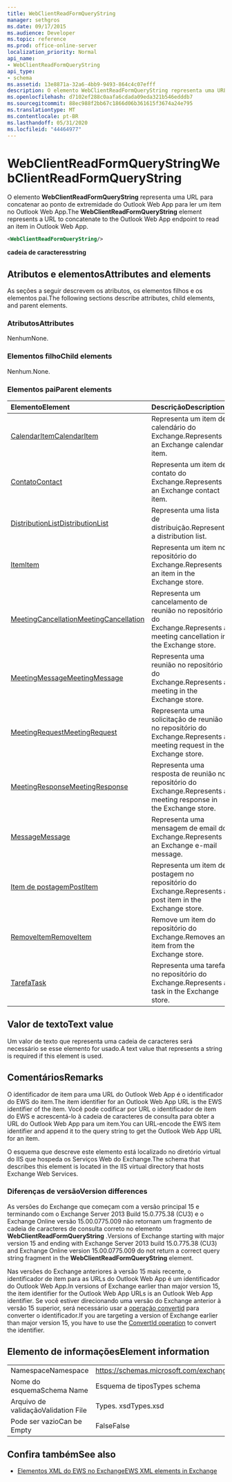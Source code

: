 ```yaml
---
title: WebClientReadFormQueryString
manager: sethgros
ms.date: 09/17/2015
ms.audience: Developer
ms.topic: reference
ms.prod: office-online-server
localization_priority: Normal
api_name:
- WebClientReadFormQueryString
api_type:
- schema
ms.assetid: 13e8871a-32a6-4bb9-9493-864c4c07efff
description: O elemento WebClientReadFormQueryString representa uma URL para concatenar ao ponto de extremidade do Outlook Web App para ler um item no Outlook Web App.
ms.openlocfilehash: d7102ef288c0aafa6cdada09eda321b546edddb7
ms.sourcegitcommit: 88ec988f2bb67c1866d06b361615f3674a24e795
ms.translationtype: MT
ms.contentlocale: pt-BR
ms.lasthandoff: 05/31/2020
ms.locfileid: "44464977"
---
```

# <a name="webclientreadformquerystring"></a><span data-ttu-id="268b6-103">WebClientReadFormQueryString</span><span class="sxs-lookup"><span data-stu-id="268b6-103">WebClientReadFormQueryString</span></span>

<span data-ttu-id="268b6-104">O elemento **WebClientReadFormQueryString** representa uma URL para concatenar ao ponto de extremidade do Outlook Web App para ler um item no Outlook Web App.</span><span class="sxs-lookup"><span data-stu-id="268b6-104">The **WebClientReadFormQueryString** element represents a URL to concatenate to the Outlook Web App endpoint to read an item in Outlook Web App.</span></span> 
  
```XML
<WebClientReadFormQueryString/>
```

 <span data-ttu-id="268b6-105">**cadeia de caracteres**</span><span class="sxs-lookup"><span data-stu-id="268b6-105">**string**</span></span>
## <a name="attributes-and-elements"></a><span data-ttu-id="268b6-106">Atributos e elementos</span><span class="sxs-lookup"><span data-stu-id="268b6-106">Attributes and elements</span></span>

<span data-ttu-id="268b6-107">As seções a seguir descrevem os atributos, os elementos filhos e os elementos pai.</span><span class="sxs-lookup"><span data-stu-id="268b6-107">The following sections describe attributes, child elements, and parent elements.</span></span>
  
### <a name="attributes"></a><span data-ttu-id="268b6-108">Atributos</span><span class="sxs-lookup"><span data-stu-id="268b6-108">Attributes</span></span>

<span data-ttu-id="268b6-109">Nenhum</span><span class="sxs-lookup"><span data-stu-id="268b6-109">None.</span></span>
  
### <a name="child-elements"></a><span data-ttu-id="268b6-110">Elementos filho</span><span class="sxs-lookup"><span data-stu-id="268b6-110">Child elements</span></span>

<span data-ttu-id="268b6-111">Nenhum.</span><span class="sxs-lookup"><span data-stu-id="268b6-111">None.</span></span>
  
### <a name="parent-elements"></a><span data-ttu-id="268b6-112">Elementos pai</span><span class="sxs-lookup"><span data-stu-id="268b6-112">Parent elements</span></span>

|<span data-ttu-id="268b6-113">**Elemento**</span><span class="sxs-lookup"><span data-stu-id="268b6-113">**Element**</span></span>|<span data-ttu-id="268b6-114">**Descrição**</span><span class="sxs-lookup"><span data-stu-id="268b6-114">**Description**</span></span>|
|:-----|:-----|
|[<span data-ttu-id="268b6-115">CalendarItem</span><span class="sxs-lookup"><span data-stu-id="268b6-115">CalendarItem</span></span>](calendaritem.md) <br/> |<span data-ttu-id="268b6-116">Representa um item de calendário do Exchange.</span><span class="sxs-lookup"><span data-stu-id="268b6-116">Represents an Exchange calendar item.</span></span>  <br/> |
|[<span data-ttu-id="268b6-117">Contato</span><span class="sxs-lookup"><span data-stu-id="268b6-117">Contact</span></span>](contact.md) <br/> |<span data-ttu-id="268b6-118">Representa um item de contato do Exchange.</span><span class="sxs-lookup"><span data-stu-id="268b6-118">Represents an Exchange contact item.</span></span>  <br/> |
|[<span data-ttu-id="268b6-119">DistributionList</span><span class="sxs-lookup"><span data-stu-id="268b6-119">DistributionList</span></span>](distributionlist.md) <br/> |<span data-ttu-id="268b6-120">Representa uma lista de distribuição.</span><span class="sxs-lookup"><span data-stu-id="268b6-120">Represents a distribution list.</span></span>  <br/> |
|[<span data-ttu-id="268b6-121">Item</span><span class="sxs-lookup"><span data-stu-id="268b6-121">Item</span></span>](item.md) <br/> |<span data-ttu-id="268b6-122">Representa um item no repositório do Exchange.</span><span class="sxs-lookup"><span data-stu-id="268b6-122">Represents an item in the Exchange store.</span></span>  <br/> |
|[<span data-ttu-id="268b6-123">MeetingCancellation</span><span class="sxs-lookup"><span data-stu-id="268b6-123">MeetingCancellation</span></span>](meetingcancellation.md) <br/> |<span data-ttu-id="268b6-124">Representa um cancelamento de reunião no repositório do Exchange.</span><span class="sxs-lookup"><span data-stu-id="268b6-124">Represents a meeting cancellation in the Exchange store.</span></span>  <br/> |
|[<span data-ttu-id="268b6-125">MeetingMessage</span><span class="sxs-lookup"><span data-stu-id="268b6-125">MeetingMessage</span></span>](meetingmessage.md) <br/> |<span data-ttu-id="268b6-126">Representa uma reunião no repositório do Exchange.</span><span class="sxs-lookup"><span data-stu-id="268b6-126">Represents a meeting in the Exchange store.</span></span>  <br/> |
|[<span data-ttu-id="268b6-127">MeetingRequest</span><span class="sxs-lookup"><span data-stu-id="268b6-127">MeetingRequest</span></span>](meetingrequest.md) <br/> |<span data-ttu-id="268b6-128">Representa uma solicitação de reunião no repositório do Exchange.</span><span class="sxs-lookup"><span data-stu-id="268b6-128">Represents a meeting request in the Exchange store.</span></span>  <br/> |
|[<span data-ttu-id="268b6-129">MeetingResponse</span><span class="sxs-lookup"><span data-stu-id="268b6-129">MeetingResponse</span></span>](meetingresponse.md) <br/> |<span data-ttu-id="268b6-130">Representa uma resposta de reunião no repositório do Exchange.</span><span class="sxs-lookup"><span data-stu-id="268b6-130">Represents a meeting response in the Exchange store.</span></span>  <br/> |
|[<span data-ttu-id="268b6-131">Message</span><span class="sxs-lookup"><span data-stu-id="268b6-131">Message</span></span>](message-ex15websvcsotherref.md) <br/> |<span data-ttu-id="268b6-132">Representa uma mensagem de email do Exchange.</span><span class="sxs-lookup"><span data-stu-id="268b6-132">Represents an Exchange e-mail message.</span></span>  <br/> |
|[<span data-ttu-id="268b6-133">Item de postagem</span><span class="sxs-lookup"><span data-stu-id="268b6-133">PostItem</span></span>](postitem.md) <br/> |<span data-ttu-id="268b6-134">Representa um item de postagem no repositório do Exchange.</span><span class="sxs-lookup"><span data-stu-id="268b6-134">Represents a post item in the Exchange store.</span></span>  <br/> |
|[<span data-ttu-id="268b6-135">RemoveItem</span><span class="sxs-lookup"><span data-stu-id="268b6-135">RemoveItem</span></span>](removeitem.md) <br/> |<span data-ttu-id="268b6-136">Remove um item do repositório do Exchange.</span><span class="sxs-lookup"><span data-stu-id="268b6-136">Removes an item from the Exchange store.</span></span>  <br/> |
|[<span data-ttu-id="268b6-137">Tarefa</span><span class="sxs-lookup"><span data-stu-id="268b6-137">Task</span></span>](task.md) <br/> |<span data-ttu-id="268b6-138">Representa uma tarefa no repositório do Exchange.</span><span class="sxs-lookup"><span data-stu-id="268b6-138">Represents a task in the Exchange store.</span></span>  <br/> |
   
## <a name="text-value"></a><span data-ttu-id="268b6-139">Valor de texto</span><span class="sxs-lookup"><span data-stu-id="268b6-139">Text value</span></span>

<span data-ttu-id="268b6-140">Um valor de texto que representa uma cadeia de caracteres será necessário se esse elemento for usado.</span><span class="sxs-lookup"><span data-stu-id="268b6-140">A text value that represents a string is required if this element is used.</span></span>
  
## <a name="remarks"></a><span data-ttu-id="268b6-141">Comentários</span><span class="sxs-lookup"><span data-stu-id="268b6-141">Remarks</span></span>

<span data-ttu-id="268b6-142">O identificador de item para uma URL do Outlook Web App é o identificador do EWS do item.</span><span class="sxs-lookup"><span data-stu-id="268b6-142">The item identifier for an Outlook Web App URL is the EWS identifier of the item.</span></span> <span data-ttu-id="268b6-143">Você pode codificar por URL o identificador de item do EWS e acrescentá-lo à cadeia de caracteres de consulta para obter a URL do Outlook Web App para um item.</span><span class="sxs-lookup"><span data-stu-id="268b6-143">You can URL-encode the EWS item identifier and append it to the query string to get the Outlook Web App URL for an item.</span></span>
  
<span data-ttu-id="268b6-144">O esquema que descreve este elemento está localizado no diretório virtual do IIS que hospeda os Serviços Web do Exchange.</span><span class="sxs-lookup"><span data-stu-id="268b6-144">The schema that describes this element is located in the IIS virtual directory that hosts Exchange Web Services.</span></span>
  
### <a name="version-differences"></a><span data-ttu-id="268b6-145">Diferenças de versão</span><span class="sxs-lookup"><span data-stu-id="268b6-145">Version differences</span></span>

<span data-ttu-id="268b6-146">As versões do Exchange que começam com a versão principal 15 e terminando com o Exchange Server 2013 Build 15.0.775.38 (CU3) e o Exchange Online versão 15.00.0775.009 não retornam um fragmento de cadeia de caracteres de consulta correto no elemento **WebClientReadFormQueryString** .</span><span class="sxs-lookup"><span data-stu-id="268b6-146">Versions of Exchange starting with major version 15 and ending with Exchange Server 2013 build 15.0.775.38 (CU3) and Exchange Online version 15.00.0775.009 do not return a correct query string fragment in the **WebClientReadFormQueryString** element.</span></span> 
  
<span data-ttu-id="268b6-147">Nas versões do Exchange anteriores à versão 15 mais recente, o identificador de item para as URLs do Outlook Web App é um identificador do Outlook Web App.</span><span class="sxs-lookup"><span data-stu-id="268b6-147">In versions of Exchange earlier than major version 15, the item identifier for the Outlook Web App URLs is an Outlook Web App identifier.</span></span> <span data-ttu-id="268b6-148">Se você estiver direcionando uma versão do Exchange anterior à versão 15 superior, será necessário usar a [operação convertid](convertid-operation.md) para converter o identificador.</span><span class="sxs-lookup"><span data-stu-id="268b6-148">If you are targeting a version of Exchange earlier than major version 15, you have to use the [ConvertId operation](convertid-operation.md) to convert the identifier.</span></span> 
  
## <a name="element-information"></a><span data-ttu-id="268b6-149">Elemento de informações</span><span class="sxs-lookup"><span data-stu-id="268b6-149">Element information</span></span>

|||
|:-----|:-----|
|<span data-ttu-id="268b6-150">Namespace</span><span class="sxs-lookup"><span data-stu-id="268b6-150">Namespace</span></span>  <br/> |https://schemas.microsoft.com/exchange/services/2006/types  <br/> |
|<span data-ttu-id="268b6-151">Nome do esquema</span><span class="sxs-lookup"><span data-stu-id="268b6-151">Schema Name</span></span>  <br/> |<span data-ttu-id="268b6-152">Esquema de tipos</span><span class="sxs-lookup"><span data-stu-id="268b6-152">Types schema</span></span>  <br/> |
|<span data-ttu-id="268b6-153">Arquivo de validação</span><span class="sxs-lookup"><span data-stu-id="268b6-153">Validation File</span></span>  <br/> |<span data-ttu-id="268b6-154">Types. xsd</span><span class="sxs-lookup"><span data-stu-id="268b6-154">Types.xsd</span></span>  <br/> |
|<span data-ttu-id="268b6-155">Pode ser vazio</span><span class="sxs-lookup"><span data-stu-id="268b6-155">Can be Empty</span></span>  <br/> |<span data-ttu-id="268b6-156">False</span><span class="sxs-lookup"><span data-stu-id="268b6-156">False</span></span>  <br/> |
   
## <a name="see-also"></a><span data-ttu-id="268b6-157">Confira também</span><span class="sxs-lookup"><span data-stu-id="268b6-157">See also</span></span>



- [<span data-ttu-id="268b6-158">Elementos XML do EWS no Exchange</span><span class="sxs-lookup"><span data-stu-id="268b6-158">EWS XML elements in Exchange</span></span>](ews-xml-elements-in-exchange.md)

